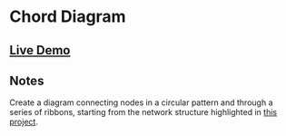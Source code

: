 # Chord Diagram

## [Live Demo](https://codepen.io/borntofrappe/full/gOPObrL)

## Notes

Create a diagram connecting nodes in a circular pattern and through a series of ribbons, starting from the network structure highlighted in [this project](https://codepen.io/borntofrappe/pen/qQZyor).
